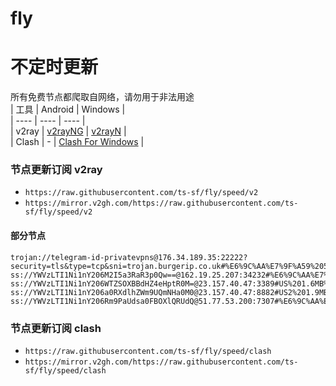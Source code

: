 # fly
# 不定时更新
所有免费节点都爬取自网络，请勿用于非法用途  
|  工具  | Android  | Windows  |  
|  ----  | ----   | ----  |  
| v2ray  | [v2rayNG](https://github.com/2dust/v2rayNG/releases) | [v2rayN](https://github.com/2dust/v2rayN/releases) |  
| Clash  | - | [Clash For Windows](https://github.com/2dust/clashN/releases) | 
  
### 节点更新订阅  v2ray
- `https://raw.githubusercontent.com/ts-sf/fly/speed/v2`  
- `https://mirror.v2gh.com/https://raw.githubusercontent.com/ts-sf/fly/speed/v2`  

#### 部分节点  
``` 
trojan://telegram-id-privatevpns@176.34.189.35:22222?security=tls&type=tcp&sni=trojan.burgerip.co.uk#%E6%9C%AA%E7%9F%A59%205.4MB%2Fs
ss://YWVzLTI1Ni1nY206M2I5a3RaR3p0Qw==@162.19.25.207:34232#%E6%9C%AA%E7%9F%A512%201.7MB%2Fs
ss://YWVzLTI1Ni1nY206WTZSOXBBdHZ4eHptR0M=@23.157.40.47:3389#US%201.6MB%2Fs
ss://YWVzLTI1Ni1nY206a0RXdlhZWm9UQmNHa0M0@23.157.40.47:8882#US2%201.9MB%2Fs
ss://YWVzLTI1Ni1nY206Rm9PaUdsa0FBOXlQRUdQ@51.77.53.200:7307#%E6%9C%AA%E7%9F%A516%20309.5KB%2Fs
```
### 节点更新订阅  clash
- `https://raw.githubusercontent.com/ts-sf/fly/speed/clash`  
- `https://mirror.v2gh.com/https://raw.githubusercontent.com/ts-sf/fly/speed/clash`  


